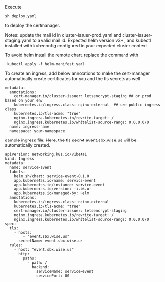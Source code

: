 Execute 
```
sh deploy.yaml

```

to deploy the certmanager. 

Notes: update the mail id in cluster-issuer-prod.yaml and cluster-issuer-staging.yaml to a valid mail id. 
Expected helm version v3+ , and kubectl installed with kubeconfig configured to your expected cluster context

To avoid helm install the remote chart, replace the command with  

```
 kubectl apply -f helm-manifest.yaml
```


To create an ingress, add below annotations to make the cert-manager automatically create certificates for you and the tls secrets as well

```
metadata:
  annotations:
    cert-manager.io/cluster-issuer: letsencrypt-staging ## or prod based on your env
    kubernetes.io/ingress.class: nginx-external  ## use public ingress class
    kubernetes.io/tls-acme: "true"
    nginx.ingress.kubernetes.io/rewrite-target: /
    nginx.ingress.kubernetes.io/whitelist-source-range: 0.0.0.0/0
  name: ingress-name 
  namespace: your-namespace

```


sample ingress file: 
Here, the tls secret event.sbx.wise.us will be automatically created. 


```
apiVersion: networking.k8s.io/v1beta1
kind: Ingress
metadata:
  name: service-event
  labels:
    helm.sh/chart: service-event-0.1.0
    app.kubernetes.io/name: service-event
    app.kubernetes.io/instance: service-event
    app.kubernetes.io/version: "1.16.0"
    app.kubernetes.io/managed-by: Helm
  annotations:
    kubernetes.io/ingress.class: nginx-external
    kubernetes.io/tls-acme: "true"
    cert-manager.io/cluster-issuer: letsencrypt-staging
    nginx.ingress.kubernetes.io/rewrite-target: /
    nginx.ingress.kubernetes.io/whitelist-source-range: 0.0.0.0/0
spec:
  tls:
    - hosts:
        - "event.sbx.wise.us"
      secretName: event.sbx.wise.us
  rules:
    - host: "event.sbx.wise.us"
      http:
        paths:
          - path: /
            backend:
              serviceName: service-event
              servicePort: 80

```
